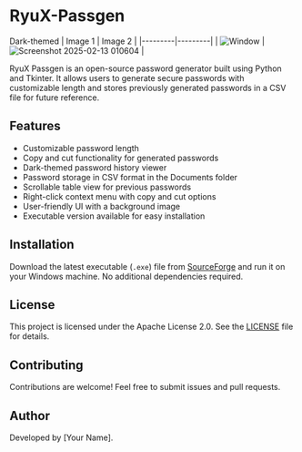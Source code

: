 # RyuX-Passgen
Dark-themed
| Image 1 | Image 2 |
|---------|---------|
| ![Window](https://github.com/user-attachments/assets/f200d8ac-6a00-4e1d-b41d-ace961e5de2f) | ![Screenshot 2025-02-13 010604](https://github.com/user-attachments/assets/176cbc14-33ef-44f7-8ec8-24064b57920b) |


RyuX Passgen is an open-source password generator built using Python and Tkinter. It allows users to generate secure passwords with customizable length and stores previously generated passwords in a CSV file for future reference.

## Features
- Customizable password length
- Copy and cut functionality for generated passwords
- Dark-themed password history viewer
- Password storage in CSV format in the Documents folder
- Scrollable table view for previous passwords
- Right-click context menu with copy and cut options
- User-friendly UI with a background image
- Executable version available for easy installation

## Installation
Download the latest executable (`.exe`) file from [SourceForge](https://sourceforge.net/) and run it on your Windows machine. No additional dependencies required.

## License
This project is licensed under the Apache License 2.0. See the [LICENSE](LICENSE) file for details.

## Contributing
Contributions are welcome! Feel free to submit issues and pull requests.

## Author
Developed by [Your Name].










